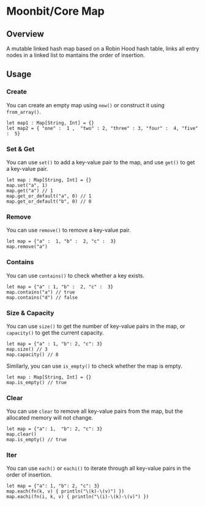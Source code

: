 # Moonbit/Core Map

## Overview

A mutable linked hash map based on a Robin Hood hash table, links all entry nodes in a linked list to mantains the order of insertion.

## Usage

### Create

You can create an empty map using `new()` or construct it using `from_array()`.

```moonbit
let map1 : Map[String, Int] = {}
let map2 = { "one" :  1 ,  "two" : 2, "three" : 3, "four" :  4, "five" :  5}
```

### Set & Get

You can use `set()` to add a key-value pair to the map, and use `get()` to get a key-value pair.

```moonbit
let map : Map[String, Int] = {}
map.set("a", 1)
map.get("a") // 1
map.get_or_default("a", 0) // 1
map.get_or_default("b", 0) // 0
```

### Remove

You can use `remove()` to remove a key-value pair.

```moonbit
let map = {"a" :  1, "b" :  2, "c" :  3}
map.remove("a")
```

### Contains

You can use `contains()` to check whether a key exists.

```moonbit
let map = {"a" : 1, "b" :  2, "c" :  3}
map.contains("a") // true
map.contains("d") // false
```

### Size & Capacity

You can use `size()` to get the number of key-value pairs in the map, or `capacity()` to get the current capacity.

```moonbit
let map = {"a" : 1, "b": 2, "c": 3}
map.size() // 3
map.capacity() // 8
```

Similarly, you can use `is_empty()` to check whether the map is empty.

```moonbit
let map : Map[String, Int] = {}
map.is_empty() // true
```

### Clear

You can use `clear` to remove all key-value pairs from the map, but the allocated memory will not change.

```moonbit
let map = {"a": 1,  "b": 2, "c": 3}
map.clear()
map.is_empty() // true
```

### Iter

You can use `each()` or `eachi()` to iterate through all key-value pairs in the order of insertion.

```moonbit
let map = {"a": 1, "b": 2, "c": 3}
map.each(fn(k, v) { println("\(k)-\(v)") })
map.eachi(fn(i, k, v) { println("\(i)-\(k)-\(v)") })
```
